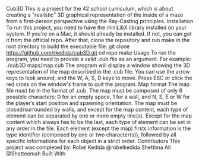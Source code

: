 Cub3D
This is a project for the 42 school curriculum, which is about creating a "realistic" 3D graphical representation of the inside of a maze from a first-person perspective using the Ray-Casting principles.
Installation
To run this project, you need to have the miniLibX library installed on your system. If you're on a Mac, it should already be installed. If not, you can get it from the official repo. After that, clone the repository and run make in the root directory to build the executable file.
git clone https://github.com/rkedida/cub3D.git
cd repo
make
Usage
To run the program, you need to provide a valid .cub file as an argument. For example:
./cub3D maps/map.cub
The program will display a window showing the 3D representation of the map described in the .cub file. You can use the arrow keys to look around, and the W, A, S, D keys to move. Press ESC or click the red cross on the window's frame to quit the program.
Map format
The map file must be in the format of .cub. The map must be composed of only 6 possible characters: 0 for an empty space, 1 for a wall, and N, S, E or W for the player’s start position and spawning orientation.
The map must be closed/surrounded by walls, and except for the map content, each type of element can be separated by one or more empty line(s). Except for the map content which always has to be the last, each type of element can be set in any order in the file.
Each element (except the map) firsts information is the type identifier (composed by one or two character(s)), followed by all specific informations for each object in a strict order.
Contributors
This project was completed by:
Robel Kedida @robelkedida
Shettima Ali @Shetteemah
Built With